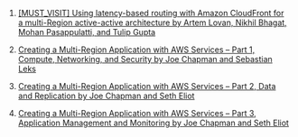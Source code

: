 1. [[MUST_VISIT] Using latency-based routing with Amazon CloudFront for a multi-Region active-active architecture by Artem Lovan, Nikhil Bhagat, Mohan Pasappulatti, and Tulip Gupta](https://aws.amazon.com/blogs/networking-and-content-delivery/latency-based-routing-leveraging-amazon-cloudfront-for-a-multi-region-active-active-architecture/)

1. [Creating a Multi-Region Application with AWS Services – Part 1, Compute, Networking, and Security by Joe Chapman and Sebastian Leks](https://aws.amazon.com/blogs/architecture/creating-a-multi-region-application-with-aws-services-part-1-compute-and-security/)
1. [Creating a Multi-Region Application with AWS Services – Part 2, Data and Replication by Joe Chapman and Seth Eliot](https://aws.amazon.com/blogs/architecture/creating-a-multi-region-application-with-aws-services-part-2-data-and-replication/)
1. [Creating a Multi-Region Application with AWS Services – Part 3, Application Management and Monitoring by Joe Chapman and Seth Eliot](https://aws.amazon.com/blogs/architecture/creating-a-multi-region-application-with-aws-services-part-3-application-management-and-monitoring/)